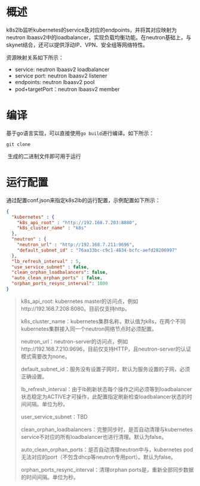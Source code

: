 # 概述

k8s2lb监听kubernetes的service及对应的endpoints，并将其对应映射为neutron lbaasv2中的loadbalancer，实现负载均衡功能。在neutron基础上，与skynet结合，还可以提供浮动IP、VPN、安全组等网络特性。

资源映射关系如下所示：

+ service:  neutron lbaasv2 loadbalancer
+ service port:  neutron lbaasv2 listener
+ endpoints: neutron lbaasv2 pool
+ pod+targetPort：neutron lbaasv2 member



# 编译

​	基于go语言实现，可以直接使用`go build`进行编译。如下所示：

```shell
git clone 
```

​	生成的二进制文件即可用于运行

# 运行配置

通过配置conf.json来指定k8s2lb的运行配置，示例配置如下所示：

```json
{
  "kubernetes" : {
    "k8s_api_root" : "http://192.168.7.203:8080",
    "k8s_cluster_name" : "k8s"
  },
  "neutron" : {
    "neutron_url" : "http://192.168.7.211:9696",
    "default_subnet_id" : "76aa33bc-c9c1-4834-bcfc-aefd28206997"
  },
  "lb_refresh_interval" : 5,
  "use_service_subnet" : false,
  "clean_orphan_loadbalancers": false,
  "auto_clean_orphan_ports" : false,
  "orphan_ports_resync_interval": 1800
}
```



> k8s_api_root: kubernetes master的访问点，例如http://192.168.7.208:8080。目前仅支持http。
>
> k8s_cluster_name：kubernetes集群名称，默认值为k8s，在两个不同kubernetes集群接入同一个neutron网络节点时必须配置。
>
> neutron_url：neutron-server的访问点，例如http://192.168.7.210:9696，目前仅支持HTTP，且neutron-server的认证模式需要改为none。
>
> default_subnet_id：服务没有设置子网时，默认为服务设置的子网，必须正确设置。
>
> lb_refresh_interval：由于lb刷新状态每个操作之间必须等到loadbalancer状态稳定为ACTIVE才可操作，此配置指定刷新检查loadbalancer状态的时间间隔。单位为秒。
>
> user_service_subnet：TBD
>
> clean_orphan_loadbalancers：完整同步时，是否自动清理与kubernetes service不对应的所有loadbalancer也进行清理。默认为false。
>
> auto_clean_orphan_ports：是否自动清理neutron中与，kubernetes pod无法对应的port（不包含dhcp等neutron专用port）。默认为false。
>
> orphan_ports_resync_interval：清理orphan ports是，重新全部同步数据的时间间隔。单位为秒。